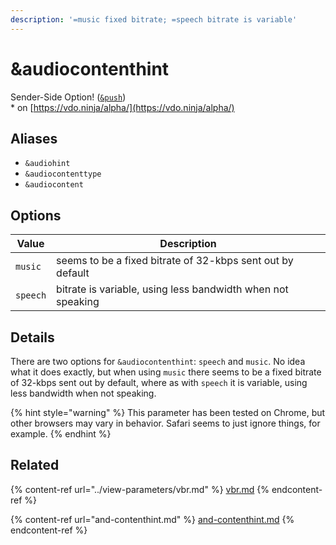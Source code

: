 ```yaml
---
description: '=music fixed bitrate; =speech bitrate is variable'
---
```


# \&audiocontenthint

Sender-Side Option! ([`&push`](../../source-settings/push.md))\
\* on [https://vdo.ninja/alpha/](https://vdo.ninja/alpha/)

## Aliases

* `&audiohint`
* `&audiocontenttype`
* `&audiocontent`

## Options

| Value    | Description                                                 |
| -------- | ----------------------------------------------------------- |
| `music`  | seems to be a fixed bitrate of 32-kbps sent out by default  |
| `speech` | bitrate is variable, using less bandwidth when not speaking |

## Details

There are two options for `&audiocontenthint`: `speech` and `music`. No idea what it does exactly, but when using `music` there seems to be a fixed bitrate of 32-kbps sent out by default, where as with `speech` it is variable, using less bandwidth when not speaking.

{% hint style="warning" %}
This parameter has been tested on Chrome, but other browsers may vary in behavior. Safari seems to just ignore things, for example.
{% endhint %}

## Related

{% content-ref url="../view-parameters/vbr.md" %}
[vbr.md](../view-parameters/vbr.md)
{% endcontent-ref %}

{% content-ref url="and-contenthint.md" %}
[and-contenthint.md](and-contenthint.md)
{% endcontent-ref %}
